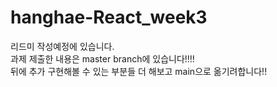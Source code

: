 # hanghae-React_week3
리드미 작성예정에 있습니다.</br>
과제 제출한 내용은 master branch에 있습니다!!!!</br>
뒤에 추가 구현해볼 수 있는 부분들 더 해보고 main으로 옮기려합니다!!</br>
